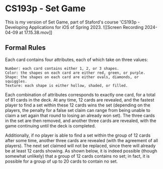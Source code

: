 # CS193p - Set Game

This is my version of Set Game, part of Staford's course 'CS193p - Developing Applications for iOS of Spring 2023.
![[Screen Recording 2024-04-09 at 17.15.38.mov]]
## Formal Rules

Each card contains four attributes, each of which take on three values:

    Number: each card contains either 1, 2, or 3 shapes.
    Color: the shapes on each card are either red, green, or purple.
    Shape: the shapes on each card are either ovals, diamonds, or squiggles.
    Texture: each shape is either hollow, shaded, or filled.

Each combination of attributes corresponds to exactly one card, for a total of 81 cards in the deck. At any time, 12 cards are revealed, and the fastest player to find a set within these 12 cards wins the set (depending on the players, the penalty for a false set claim can range from being unable to claim a set again that round to losing an already won set). The three cards in the set are then removed, and another three cards are revealed, with the game continuing until the deck is completed.

Additionally, if no player is able to find a set within the group of 12 cards after some time, another three cards are revealed (with the agreement of all players). The next set claimed will not be replaced, since there will already be at least 12 cards showing. As shown below, it is indeed possible (though somewhat unlikely) that a group of 12 cards contains no set; in fact, it is possible for a group of up to 20 cards to contain no set.
